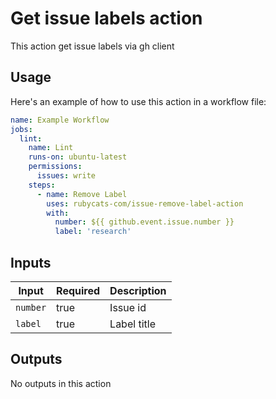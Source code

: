# Get issue labels action

This action get issue labels via gh client

## Usage

Here's an example of how to use this action in a workflow file:

```yaml
name: Example Workflow
jobs:
  lint:
    name: Lint
    runs-on: ubuntu-latest
    permissions:
      issues: write
    steps:
      - name: Remove Label
        uses: rubycats-com/issue-remove-label-action
        with:
          number: ${{ github.event.issue.number }}
          label: 'research'
```

## Inputs

| Input    | Required | Description |
|----------|----------|-------------|
| `number` | true     | Issue id    |
| `label`  | true     | Label title |

## Outputs

No outputs in this action
